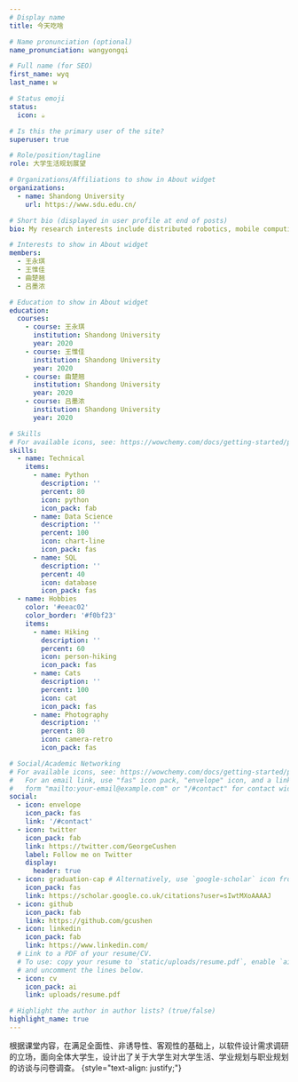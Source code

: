 ```yaml
---
# Display name
title: 今天吃啥

# Name pronunciation (optional)
name_pronunciation: wangyongqi

# Full name (for SEO)
first_name: wyq
last_name: w

# Status emoji
status:
  icon: ☕️

# Is this the primary user of the site?
superuser: true

# Role/position/tagline
role: 大学生活规划展望

# Organizations/Affiliations to show in About widget
organizations:
  - name: Shandong University
    url: https://www.sdu.edu.cn/

# Short bio (displayed in user profile at end of posts)
bio: My research interests include distributed robotics, mobile computing and programmable matter.

# Interests to show in About widget
members:
  - 王永琪
  - 王惟佳
  - 曲楚翘
  - 吕墨浓

# Education to show in About widget
education:
  courses:
    - course: 王永琪
      institution: Shandong University
      year: 2020
    - course: 王惟佳
      institution: Shandong University
      year: 2020
    - course: 曲楚翘
      institution: Shandong University
      year: 2020
    - course: 吕墨浓
      institution: Shandong University
      year: 2020

# Skills
# For available icons, see: https://wowchemy.com/docs/getting-started/page-builder/#icons
skills:
  - name: Technical
    items:
      - name: Python
        description: ''
        percent: 80
        icon: python
        icon_pack: fab
      - name: Data Science
        description: ''
        percent: 100
        icon: chart-line
        icon_pack: fas
      - name: SQL
        description: ''
        percent: 40
        icon: database
        icon_pack: fas
  - name: Hobbies
    color: '#eeac02'
    color_border: '#f0bf23'
    items:
      - name: Hiking
        description: ''
        percent: 60
        icon: person-hiking
        icon_pack: fas
      - name: Cats
        description: ''
        percent: 100
        icon: cat
        icon_pack: fas
      - name: Photography
        description: ''
        percent: 80
        icon: camera-retro
        icon_pack: fas

# Social/Academic Networking
# For available icons, see: https://wowchemy.com/docs/getting-started/page-builder/#icons
#   For an email link, use "fas" icon pack, "envelope" icon, and a link in the
#   form "mailto:your-email@example.com" or "/#contact" for contact widget.
social:
  - icon: envelope
    icon_pack: fas
    link: '/#contact'
  - icon: twitter
    icon_pack: fab
    link: https://twitter.com/GeorgeCushen
    label: Follow me on Twitter
    display:
      header: true
  - icon: graduation-cap # Alternatively, use `google-scholar` icon from `ai` icon pack
    icon_pack: fas
    link: https://scholar.google.co.uk/citations?user=sIwtMXoAAAAJ
  - icon: github
    icon_pack: fab
    link: https://github.com/gcushen
  - icon: linkedin
    icon_pack: fab
    link: https://www.linkedin.com/
  # Link to a PDF of your resume/CV.
  # To use: copy your resume to `static/uploads/resume.pdf`, enable `ai` icons in `params.yaml`,
  # and uncomment the lines below.
  - icon: cv
    icon_pack: ai
    link: uploads/resume.pdf

# Highlight the author in author lists? (true/false)
highlight_name: true
---
```

根据课堂内容，在满足全面性、非诱导性、客观性的基础上，以软件设计需求调研的立场，面向全体大学生，设计出了关于大学生对大学生活、学业规划与职业规划的访谈与问卷调查。
{style="text-align: justify;"}
